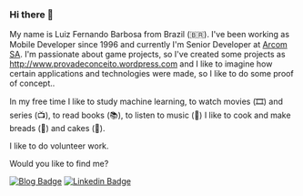 ### Hi there 👋

<!--
**LuizFBarbosa/LuizFBarbosa** is a ✨ _special_ ✨ repository because its `README.md` (this file) appears on your GitHub profile.

Here are some ideas to get you started:

- 🔭 I’m currently working on ...
- 🌱 I’m currently learning ...
- 👯 I’m looking to collaborate on ...
- 🤔 I’m looking for help with ...
- 💬 Ask me about ...
- 📫 How to reach me: ...
- 😄 Pronouns: ...
- ⚡ Fun fact: ...
-->
My name is Luiz Fernando Barbosa from Brazil (🇧🇷). I've been working as Mobile Developer since 1996 and currently I'm Senior Developer at [Arcom SA](https://arcom.com.br). I'm passionate about game projects, so I've created some projects as http://www.provadeconceito.wordpress.com and I like to imagine how certain applications and technologies were made, so I like to do some proof of concept..

In my free time I like to study machine learning, to watch movies (🎞️) and series (📺), to read books (📚), to listen to music (🎵) I like to cook and make breads (🍞) and cakes (🍰).

I like to do volunteer work.

Would you like to find me?

[![Blog Badge](https://img.shields.io/badge/Blog-ProvadeConceito-black)](http://provadeconceito.wordpress.com)
[![Linkedin Badge](https://img.shields.io/badge/-LinkedIn-blue?style=flat-square&logo=Linkedin&logoColor=white&link=https://www.linkedin.com/in/luiz-fernando-barbosa-51a78938/)](https://www.linkedin.com/in/luiz-fernando-barbosa-51a78938/)
